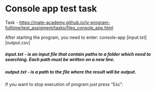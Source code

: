 # Console app test task

Task - https://mate-academy.github.io/jv-program-fulltime/test_assigment/tasks/files_console_app.html

After starting the program, you need to enter:
console-app [input.txt] [output.csv]
##### input.txt - is an input file that contain paths to a folder which need to searching. Each path must be written on a new line.
##### output.txt - is a path to the file where the result will be output.
If you want to stop execution of program just press "Esc".
